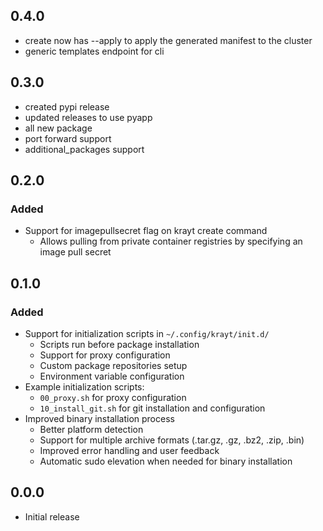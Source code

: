 ## 0.4.0

- create now has --apply to apply the generated manifest to the cluster
- generic templates endpoint for cli

## 0.3.0

- created pypi release
- updated releases to use pyapp
- all new package
- port forward support
- additional_packages support

## 0.2.0

### Added

- Support for imagepullsecret flag on krayt create command
  - Allows pulling from private container registries by specifying an image pull secret

## 0.1.0

### Added

- Support for initialization scripts in `~/.config/krayt/init.d/`
  - Scripts run before package installation
  - Support for proxy configuration
  - Custom package repositories setup
  - Environment variable configuration
- Example initialization scripts:
  - `00_proxy.sh` for proxy configuration
  - `10_install_git.sh` for git installation and configuration
- Improved binary installation process
  - Better platform detection
  - Support for multiple archive formats (.tar.gz, .gz, .bz2, .zip, .bin)
  - Improved error handling and user feedback
  - Automatic sudo elevation when needed for binary installation

## 0.0.0

- Initial release
